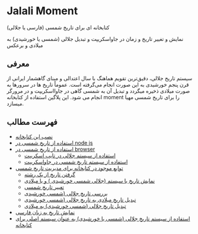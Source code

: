 # Jalali Moment
کتابخانه ای برای تاریخ شمسی (فارسی یا جلالی)
 
نمایش و تغییر تاریخ و زمان در جاواسکریپت و تبدیل جلالی (شمسی یا خورشیدی) به میلادی و برعکس

## معرفی 
سیستم تاریخ جلالی، دقیق‌ترین تقویم هماهنگ با سال اعتدالی و مبنای گاهشمار ایرانی از قرن پنجم خورشیدی به این صورت انجام می‌گرفته است.
عموماً تاریخ ها در سرورها به صورت میلادی ذخیره میگردد و تبدیل آن به شمسی گاهی در جاوااسکریپت و در مرورگر انجام می شود.
این پلاگین استفاده از کتابخانه moment را برای تاریخ شمسی مهیا میسازد.

## فهرست مطالب

  - [نصب این کتابخانه](https://github.com/fingerpich/jalali-moment#install)
  - [استفاده از تاریخ شمسی در node js](https://github.com/fingerpich/jalali-moment#using-in-nodejs)
  - [استفاده از تاریخ شمسی در browser](https://github.com/fingerpich/jalali-moment#using-in-browser)
    - [استفاده از سیستم جلالی در تایپ اسکریپت](https://github.com/fingerpich/jalali-moment#typescript)
    - [استفاده از سیستم تاریخ شمسی در جاواسکریپت](https://github.com/fingerpich/jalali-moment#es5)
  - [توابع موجود در کتابخانه برای مدیریت تاریخ شمسی](https://github.com/fingerpich/jalali-moment#api)
    - [گرفتن تاریخ از یک رشته](https://github.com/fingerpich/jalali-moment#parse)
    - [نمابش تاریخ با سیستم (جلالی شمسی خورشیدی ) و یا میلادی](https://github.com/fingerpich/jalali-moment#display-jalali-or-miladi-date)
    - [تغییر تاریخ شمسی](https://github.com/fingerpich/jalali-moment#manipulate)
    - [بررسی تاریخ جلالی (شمسی خورشیدی](https://github.com/fingerpich/jalali-moment#validate)
    - [تبدیل تاریخ میلادی به تاریخ جلالی (شمسی خورشیدی](https://github.com/fingerpich/jalali-moment#convert-gregorian-miladi-to-jalali-shamsi-persian)
    - [تبدیل تاریخ جلالی (شمسی خورشیدی) به میلادی](https://github.com/fingerpich/jalali-moment#convert-persianjalali--shamsi-khorshidi-to-gregorian-miladi-calendar-system)
  - [نمایش تاریخ به زبان فارسی](https://github.com/fingerpich/jalali-moment/)
  - [استفاده از سیستم تاریخ جلالی (شمسی یا خورشیدی) به عنوان سیستم اصلی برای کتابخانه](https://github.com/fingerpich/jalali-moment/)
  